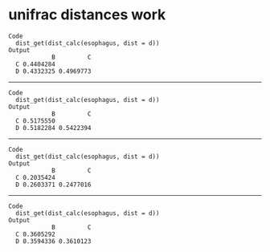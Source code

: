 # unifrac distances work

    Code
      dist_get(dist_calc(esophagus, dist = d))
    Output
                B         C
      C 0.4404284          
      D 0.4332325 0.4969773

---

    Code
      dist_get(dist_calc(esophagus, dist = d))
    Output
                B         C
      C 0.5175550          
      D 0.5182284 0.5422394

---

    Code
      dist_get(dist_calc(esophagus, dist = d))
    Output
                B         C
      C 0.2035424          
      D 0.2603371 0.2477016

---

    Code
      dist_get(dist_calc(esophagus, dist = d))
    Output
                B         C
      C 0.3605292          
      D 0.3594336 0.3610123

